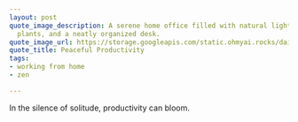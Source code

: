 ```yaml
---
layout: post
quote_image_description: A serene home office filled with natural light, blooming
  plants, and a neatly organized desk.
quote_image_url: https://storage.googleapis.com/static.ohmyai.rocks/daily/2024-01-02.jpg
quote_title: Peaceful Productivity
tags:
- working from home
- zen

---
```


In the silence of solitude, productivity can bloom.